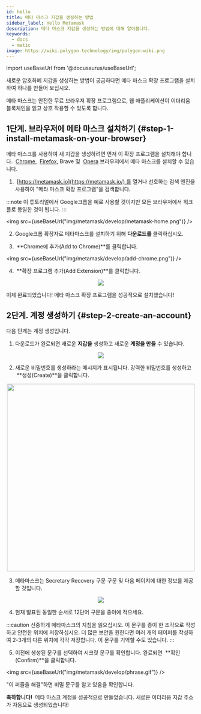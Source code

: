 ```yaml
---
id: hello
title: 메타 마스크 지갑을 생성하는 방법
sidebar_label: Hello Metamask
description: 메타 마스크 지갑을 생성하는 방법에 대해 알아봅니다.
keywords:
  - docs
  - matic
image: https://wiki.polygon.technology/img/polygon-wiki.png
---
```

import useBaseUrl from '@docusaurus/useBaseUrl';

새로운 암호화폐 지갑을 생성하는 방법이 궁금하다면 메타 마스크 확장 프로그램을 설치하여 하나를 만들어 보십시오.

메타 마스크는 안전한 무료 브라우저 확장 프로그램으로, 웹 애플리케이션이 이더리움 블록체인을 읽고 상호 작용할 수 있도록 합니다.

## 1단계. 브라우저에 메타 마스크 설치하기 {#step-1-install-metamask-on-your-browser}

메타 마스크를 사용하여 새 지갑을 생성하려면 먼저 이 확장 프로그램을 설치해야 합니다.  [Chrome](https://chrome.google.com/webstore/detail/nkbihfbeogaeaoehlefnkodbefgpgknn),  [Firefox](https://addons.mozilla.org/en-US/firefox/addon/ether-metamask/), Brave 및  [Opera](https://addons.opera.com/en/extensions/details/metamask/) 브라우저에서 메타 마스크를 설치할 수 있습니다.

1.  [https://metamask.io](https://metamask.io/) 를 열거나 선호하는 검색 엔진을 사용하여 "메타 마스크 확장 프로그램"을 검색합니다.

:::note
이 튜토리얼에서 Google크롬을 예로 사용할 것이지만 모든 브라우저에서 워크플로 동일한 것이 됩니다.
:::

<img src={useBaseUrl("img/metamask/develop/metamask-home.png")} />

2. Google크롬 확장자로 메타마스크를 설치하기 위해 **다운로드를** 클릭하십시오.

3.  **Chrome에 추가(Add to Chrome)**를 클릭합니다.

<img src={useBaseUrl("img/metamask/develop/add-chrome.png")} />

4.  **확장 프로그램 추가(Add Extension)**를 클릭합니다.

<div align="center">
<img src={useBaseUrl("img/metamask/develop/add-extension.png")} />
</div>

이제 완료되었습니다! 메타 마스크 확장 프로그램을 성공적으로 설치했습니다!

## 2단계. 계정 생성하기 {#step-2-create-an-account}

다음 단계는 계정 생성입니다.

1. 다운로드가 완료되면 새로운 **지갑을** 생성하고 새로운 **계정을 만들** 수 있습니다.

<div align="center">
<img src={useBaseUrl("img/metamask/develop/new-metamask.png")} />
</div>

2. 새로운 비밀번호를 생성하라는 메시지가 표시됩니다. 강력한 비밀번호를 생성하고  **생성(Create)**을 클릭합니다.

<div align="center" >
<img width="500" src={useBaseUrl("img/metamask/develop/create-password.png")} />
</div>

3. 메타마스크는 Secretary Recovery 구문 구문 및 다음 페이지에 대한 정보를 제공할 것입니다.

<div align="center" >
<img  src={useBaseUrl("img/metamask/develop/reveal-phrase.png")} />
</div>


4. 현재 발표된 동일한 순서로 12단어 구문을 종이에 적으세요.

:::caution
신중하게 메타마스크의 지침을 읽으십시오. 이 문구를 종이 한 조각으로 작성하고 안전한 위치에 저장하십시오. 더 많은 보안을 원한다면 여러 개의 페이퍼를 작성하여 2-3개의 다른 위치에 각각 저장합니다. 이 문구를 기억할 수도 있습니다.
:::

5. 이전에 생성된 문구를 선택하여 시크릿 문구를 확인합니다. 완료되면  **확인(Confirm)**을 클릭합니다.

<img src={useBaseUrl("img/metamask/develop/phrase.gif")} />

"이 퍼즐을 해결"하면 비밀 문구를 알고 있음을 확인합니다.

**축하합니다!**  메타 마스크 계정을 성공적으로 만들었습니다. 새로운 이더리움 지갑 주소가 자동으로 생성되었습니다!